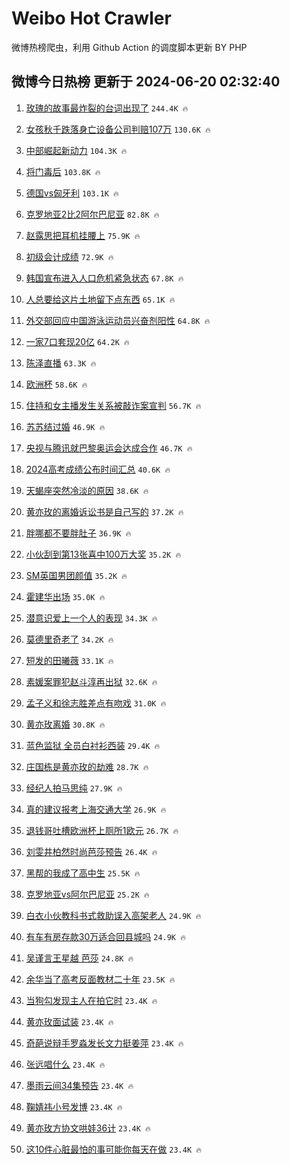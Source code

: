 # Weibo Hot Crawler 



微博热榜爬虫，利用 Github Action 的调度脚本更新 BY PHP 


## 微博今日热榜 更新于 2024-06-20 02:32:40 
1. [玫瑰的故事最炸裂的台词出现了](https://s.weibo.com/weibo?q=%E7%8E%AB%E7%91%B0%E7%9A%84%E6%95%85%E4%BA%8B%E6%9C%80%E7%82%B8%E8%A3%82%E7%9A%84%E5%8F%B0%E8%AF%8D%E5%87%BA%E7%8E%B0%E4%BA%86&t=31&band_rank=1&Refer=top) `244.4K 🔥` 

1. [女孩秋千跌落身亡设备公司判赔107万](https://s.weibo.com/weibo?q=%23%E5%A5%B3%E5%AD%A9%E7%A7%8B%E5%8D%83%E8%B7%8C%E8%90%BD%E8%BA%AB%E4%BA%A1%E8%AE%BE%E5%A4%87%E5%85%AC%E5%8F%B8%E5%88%A4%E8%B5%94107%E4%B8%87%23&t=31&band_rank=2&Refer=top) `130.6K 🔥` 

1. [中部崛起新动力](https://s.weibo.com/weibo?q=%23%E4%B8%AD%E9%83%A8%E5%B4%9B%E8%B5%B7%E6%96%B0%E5%8A%A8%E5%8A%9B%23&t=31&band_rank=3&Refer=top) `104.3K 🔥` 

1. [将门毒后](https://s.weibo.com/weibo?q=%E5%B0%86%E9%97%A8%E6%AF%92%E5%90%8E&t=31&band_rank=4&Refer=top) `103.8K 🔥` 

1. [德国vs匈牙利](https://s.weibo.com/weibo?q=%23%E5%BE%B7%E5%9B%BDvs%E5%8C%88%E7%89%99%E5%88%A9%23&t=31&band_rank=5&Refer=top) `103.1K 🔥` 

1. [克罗地亚2比2阿尔巴尼亚](https://s.weibo.com/weibo?q=%23%E5%85%8B%E7%BD%97%E5%9C%B0%E4%BA%9A2%E6%AF%942%E9%98%BF%E5%B0%94%E5%B7%B4%E5%B0%BC%E4%BA%9A%23&t=31&band_rank=6&Refer=top) `82.8K 🔥` 

1. [赵露思把耳机挂腰上](https://s.weibo.com/weibo?q=%23%E8%B5%B5%E9%9C%B2%E6%80%9D%E6%8A%8A%E8%80%B3%E6%9C%BA%E6%8C%82%E8%85%B0%E4%B8%8A%23&t=31&band_rank=7&Refer=top) `75.9K 🔥` 

1. [初级会计成绩](https://s.weibo.com/weibo?q=%E5%88%9D%E7%BA%A7%E4%BC%9A%E8%AE%A1%E6%88%90%E7%BB%A9&t=31&band_rank=8&Refer=top) `72.9K 🔥` 

1. [韩国宣布进入人口危机紧急状态](https://s.weibo.com/weibo?q=%23%E9%9F%A9%E5%9B%BD%E5%AE%A3%E5%B8%83%E8%BF%9B%E5%85%A5%E4%BA%BA%E5%8F%A3%E5%8D%B1%E6%9C%BA%E7%B4%A7%E6%80%A5%E7%8A%B6%E6%80%81%23&t=31&band_rank=9&Refer=top) `67.8K 🔥` 

1. [人总要给这片土地留下点东西](https://s.weibo.com/weibo?q=%23%E4%BA%BA%E6%80%BB%E8%A6%81%E7%BB%99%E8%BF%99%E7%89%87%E5%9C%9F%E5%9C%B0%E7%95%99%E4%B8%8B%E7%82%B9%E4%B8%9C%E8%A5%BF%23&t=31&band_rank=10&Refer=top) `65.1K 🔥` 

1. [外交部回应中国游泳运动员兴奋剂阳性](https://s.weibo.com/weibo?q=%23%E5%A4%96%E4%BA%A4%E9%83%A8%E5%9B%9E%E5%BA%94%E4%B8%AD%E5%9B%BD%E6%B8%B8%E6%B3%B3%E8%BF%90%E5%8A%A8%E5%91%98%E5%85%B4%E5%A5%8B%E5%89%82%E9%98%B3%E6%80%A7%23&t=31&band_rank=11&Refer=top) `64.8K 🔥` 

1. [一家7口套现20亿](https://s.weibo.com/weibo?q=%23%E4%B8%80%E5%AE%B67%E5%8F%A3%E5%A5%97%E7%8E%B020%E4%BA%BF%23&t=31&band_rank=12&Refer=top) `64.2K 🔥` 

1. [陈泽直播](https://s.weibo.com/weibo?q=%23%E9%99%88%E6%B3%BD%E7%9B%B4%E6%92%AD%23&t=31&band_rank=13&Refer=top) `63.3K 🔥` 

1. [欧洲杯](https://s.weibo.com/weibo?q=%E6%AC%A7%E6%B4%B2%E6%9D%AF&t=31&band_rank=14&Refer=top) `58.6K 🔥` 

1. [住持和女主播发生关系被敲诈案宣判](https://s.weibo.com/weibo?q=%23%E4%BD%8F%E6%8C%81%E5%92%8C%E5%A5%B3%E4%B8%BB%E6%92%AD%E5%8F%91%E7%94%9F%E5%85%B3%E7%B3%BB%E8%A2%AB%E6%95%B2%E8%AF%88%E6%A1%88%E5%AE%A3%E5%88%A4%23&t=31&band_rank=15&Refer=top) `56.7K 🔥` 

1. [苏苏结过婚](https://s.weibo.com/weibo?q=%23%E8%8B%8F%E8%8B%8F%E7%BB%93%E8%BF%87%E5%A9%9A%23&t=31&band_rank=16&Refer=top) `46.9K 🔥` 

1. [央视与腾讯就巴黎奥运会达成合作](https://s.weibo.com/weibo?q=%23%E5%A4%AE%E8%A7%86%E4%B8%8E%E8%85%BE%E8%AE%AF%E5%B0%B1%E5%B7%B4%E9%BB%8E%E5%A5%A5%E8%BF%90%E4%BC%9A%E8%BE%BE%E6%88%90%E5%90%88%E4%BD%9C%23&t=31&band_rank=17&Refer=top) `46.7K 🔥` 

1. [2024高考成绩公布时间汇总](https://s.weibo.com/weibo?q=%232024%E9%AB%98%E8%80%83%E6%88%90%E7%BB%A9%E5%85%AC%E5%B8%83%E6%97%B6%E9%97%B4%E6%B1%87%E6%80%BB%23&t=31&band_rank=18&Refer=top) `40.6K 🔥` 

1. [天蝎座突然冷淡的原因](https://s.weibo.com/weibo?q=%23%E5%A4%A9%E8%9D%8E%E5%BA%A7%E7%AA%81%E7%84%B6%E5%86%B7%E6%B7%A1%E7%9A%84%E5%8E%9F%E5%9B%A0%23&t=31&band_rank=19&Refer=top) `38.6K 🔥` 

1. [黄亦玫的离婚诉讼书是自己写的](https://s.weibo.com/weibo?q=%23%E9%BB%84%E4%BA%A6%E7%8E%AB%E7%9A%84%E7%A6%BB%E5%A9%9A%E8%AF%89%E8%AE%BC%E4%B9%A6%E6%98%AF%E8%87%AA%E5%B7%B1%E5%86%99%E7%9A%84%23&t=31&band_rank=20&Refer=top) `37.2K 🔥` 

1. [胖哪都不要胖肚子](https://s.weibo.com/weibo?q=%23%E8%83%96%E5%93%AA%E9%83%BD%E4%B8%8D%E8%A6%81%E8%83%96%E8%82%9A%E5%AD%90%23&t=31&band_rank=21&Refer=top) `36.9K 🔥` 

1. [小伙刮到第13张喜中100万大奖](https://s.weibo.com/weibo?q=%23%E5%B0%8F%E4%BC%99%E5%88%AE%E5%88%B0%E7%AC%AC13%E5%BC%A0%E5%96%9C%E4%B8%AD100%E4%B8%87%E5%A4%A7%E5%A5%96%23&t=31&band_rank=22&Refer=top) `35.2K 🔥` 

1. [SM英国男团颜值](https://s.weibo.com/weibo?q=%23SM%E8%8B%B1%E5%9B%BD%E7%94%B7%E5%9B%A2%E9%A2%9C%E5%80%BC%23&t=31&band_rank=23&Refer=top) `35.2K 🔥` 

1. [霍建华出场](https://s.weibo.com/weibo?q=%23%E9%9C%8D%E5%BB%BA%E5%8D%8E%E5%87%BA%E5%9C%BA%23&t=31&band_rank=24&Refer=top) `35.0K 🔥` 

1. [潜意识爱上一个人的表现](https://s.weibo.com/weibo?q=%23%E6%BD%9C%E6%84%8F%E8%AF%86%E7%88%B1%E4%B8%8A%E4%B8%80%E4%B8%AA%E4%BA%BA%E7%9A%84%E8%A1%A8%E7%8E%B0%23&t=31&band_rank=25&Refer=top) `34.3K 🔥` 

1. [莫德里奇老了](https://s.weibo.com/weibo?q=%E8%8E%AB%E5%BE%B7%E9%87%8C%E5%A5%87%E8%80%81%E4%BA%86&t=31&band_rank=26&Refer=top) `34.2K 🔥` 

1. [短发的田曦薇](https://s.weibo.com/weibo?q=%23%E7%9F%AD%E5%8F%91%E7%9A%84%E7%94%B0%E6%9B%A6%E8%96%87%23&t=31&band_rank=27&Refer=top) `33.1K 🔥` 

1. [素媛案罪犯赵斗淳再出狱](https://s.weibo.com/weibo?q=%23%E7%B4%A0%E5%AA%9B%E6%A1%88%E7%BD%AA%E7%8A%AF%E8%B5%B5%E6%96%97%E6%B7%B3%E5%86%8D%E5%87%BA%E7%8B%B1%23&t=31&band_rank=28&Refer=top) `32.6K 🔥` 

1. [孟子义和徐志胜差点有吻戏](https://s.weibo.com/weibo?q=%23%E5%AD%9F%E5%AD%90%E4%B9%89%E5%92%8C%E5%BE%90%E5%BF%97%E8%83%9C%E5%B7%AE%E7%82%B9%E6%9C%89%E5%90%BB%E6%88%8F%23&t=31&band_rank=29&Refer=top) `31.0K 🔥` 

1. [黄亦玫离婚](https://s.weibo.com/weibo?q=%23%E9%BB%84%E4%BA%A6%E7%8E%AB%E7%A6%BB%E5%A9%9A%23&t=31&band_rank=30&Refer=top) `30.8K 🔥` 

1. [蓝色监狱 全员白衬衫西装](https://s.weibo.com/weibo?q=%E8%93%9D%E8%89%B2%E7%9B%91%E7%8B%B1%20%E5%85%A8%E5%91%98%E7%99%BD%E8%A1%AC%E8%A1%AB%E8%A5%BF%E8%A3%85&t=31&band_rank=31&Refer=top) `29.4K 🔥` 

1. [庄国栋是黄亦玫的劫难](https://s.weibo.com/weibo?q=%23%E5%BA%84%E5%9B%BD%E6%A0%8B%E6%98%AF%E9%BB%84%E4%BA%A6%E7%8E%AB%E7%9A%84%E5%8A%AB%E9%9A%BE%23&t=31&band_rank=32&Refer=top) `28.7K 🔥` 

1. [经纪人拍马思纯](https://s.weibo.com/weibo?q=%23%E7%BB%8F%E7%BA%AA%E4%BA%BA%E6%8B%8D%E9%A9%AC%E6%80%9D%E7%BA%AF%23&t=31&band_rank=33&Refer=top) `27.9K 🔥` 

1. [真的建议报考上海交通大学](https://s.weibo.com/weibo?q=%23%E7%9C%9F%E7%9A%84%E5%BB%BA%E8%AE%AE%E6%8A%A5%E8%80%83%E4%B8%8A%E6%B5%B7%E4%BA%A4%E9%80%9A%E5%A4%A7%E5%AD%A6%23&t=31&band_rank=34&Refer=top) `26.9K 🔥` 

1. [退钱哥吐槽欧洲杯上厕所1欧元](https://s.weibo.com/weibo?q=%23%E9%80%80%E9%92%B1%E5%93%A5%E5%90%90%E6%A7%BD%E6%AC%A7%E6%B4%B2%E6%9D%AF%E4%B8%8A%E5%8E%95%E6%89%801%E6%AC%A7%E5%85%83%23&t=31&band_rank=35&Refer=top) `26.7K 🔥` 

1. [刘雯井柏然时尚芭莎预告](https://s.weibo.com/weibo?q=%23%E5%88%98%E9%9B%AF%E4%BA%95%E6%9F%8F%E7%84%B6%E6%97%B6%E5%B0%9A%E8%8A%AD%E8%8E%8E%E9%A2%84%E5%91%8A%23&t=31&band_rank=36&Refer=top) `26.4K 🔥` 

1. [黑帮的我成了高中生](https://s.weibo.com/weibo?q=%23%E9%BB%91%E5%B8%AE%E7%9A%84%E6%88%91%E6%88%90%E4%BA%86%E9%AB%98%E4%B8%AD%E7%94%9F%23&t=31&band_rank=37&Refer=top) `25.5K 🔥` 

1. [克罗地亚vs阿尔巴尼亚](https://s.weibo.com/weibo?q=%23%E5%85%8B%E7%BD%97%E5%9C%B0%E4%BA%9Avs%E9%98%BF%E5%B0%94%E5%B7%B4%E5%B0%BC%E4%BA%9A%23&t=31&band_rank=38&Refer=top) `25.2K 🔥` 

1. [白衣小伙教科书式救助误入高架老人](https://s.weibo.com/weibo?q=%23%E7%99%BD%E8%A1%A3%E5%B0%8F%E4%BC%99%E6%95%99%E7%A7%91%E4%B9%A6%E5%BC%8F%E6%95%91%E5%8A%A9%E8%AF%AF%E5%85%A5%E9%AB%98%E6%9E%B6%E8%80%81%E4%BA%BA%23&t=31&band_rank=39&Refer=top) `24.9K 🔥` 

1. [有车有房存款30万适合回县城吗](https://s.weibo.com/weibo?q=%23%E6%9C%89%E8%BD%A6%E6%9C%89%E6%88%BF%E5%AD%98%E6%AC%BE30%E4%B8%87%E9%80%82%E5%90%88%E5%9B%9E%E5%8E%BF%E5%9F%8E%E5%90%97%23&t=31&band_rank=40&Refer=top) `24.9K 🔥` 

1. [吴谨言王星越 芭莎](https://s.weibo.com/weibo?q=%E5%90%B4%E8%B0%A8%E8%A8%80%E7%8E%8B%E6%98%9F%E8%B6%8A%20%E8%8A%AD%E8%8E%8E&t=31&band_rank=41&Refer=top) `24.8K 🔥` 

1. [余华当了高考反面教材二十年](https://s.weibo.com/weibo?q=%23%E4%BD%99%E5%8D%8E%E5%BD%93%E4%BA%86%E9%AB%98%E8%80%83%E5%8F%8D%E9%9D%A2%E6%95%99%E6%9D%90%E4%BA%8C%E5%8D%81%E5%B9%B4%23&t=31&band_rank=42&Refer=top) `23.5K 🔥` 

1. [当狗勾发现主人在拍它时](https://s.weibo.com/weibo?q=%E5%BD%93%E7%8B%97%E5%8B%BE%E5%8F%91%E7%8E%B0%E4%B8%BB%E4%BA%BA%E5%9C%A8%E6%8B%8D%E5%AE%83%E6%97%B6&t=31&band_rank=43&Refer=top) `23.4K 🔥` 

1. [黄亦玫面试装](https://s.weibo.com/weibo?q=%23%E9%BB%84%E4%BA%A6%E7%8E%AB%E9%9D%A2%E8%AF%95%E8%A3%85%23&t=31&band_rank=44&Refer=top) `23.4K 🔥` 

1. [奇葩说辩手罗淼发长文力挺姜萍](https://s.weibo.com/weibo?q=%23%E5%A5%87%E8%91%A9%E8%AF%B4%E8%BE%A9%E6%89%8B%E7%BD%97%E6%B7%BC%E5%8F%91%E9%95%BF%E6%96%87%E5%8A%9B%E6%8C%BA%E5%A7%9C%E8%90%8D%23&t=31&band_rank=45&Refer=top) `23.4K 🔥` 

1. [张远唱什么](https://s.weibo.com/weibo?q=%23%E5%BC%A0%E8%BF%9C%E5%94%B1%E4%BB%80%E4%B9%88%23&t=31&band_rank=46&Refer=top) `23.4K 🔥` 

1. [墨雨云间34集预告](https://s.weibo.com/weibo?q=%23%E5%A2%A8%E9%9B%A8%E4%BA%91%E9%97%B434%E9%9B%86%E9%A2%84%E5%91%8A%23&t=31&band_rank=47&Refer=top) `23.4K 🔥` 

1. [鞠婧祎小号发博](https://s.weibo.com/weibo?q=%23%E9%9E%A0%E5%A9%A7%E7%A5%8E%E5%B0%8F%E5%8F%B7%E5%8F%91%E5%8D%9A%23&t=31&band_rank=48&Refer=top) `23.4K 🔥` 

1. [黄亦玫方协文哄娃36计](https://s.weibo.com/weibo?q=%23%E9%BB%84%E4%BA%A6%E7%8E%AB%E6%96%B9%E5%8D%8F%E6%96%87%E5%93%84%E5%A8%8336%E8%AE%A1%23&t=31&band_rank=49&Refer=top) `23.4K 🔥` 

1. [这10件心脏最怕的事可能你每天在做](https://s.weibo.com/weibo?q=%23%E8%BF%9910%E4%BB%B6%E5%BF%83%E8%84%8F%E6%9C%80%E6%80%95%E7%9A%84%E4%BA%8B%E5%8F%AF%E8%83%BD%E4%BD%A0%E6%AF%8F%E5%A4%A9%E5%9C%A8%E5%81%9A%23&t=31&band_rank=50&Refer=top) `23.4K 🔥` 

